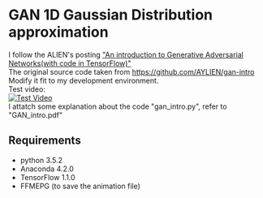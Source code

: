 # GAN 1D Gaussian Distribution approximation

I follow the ALIEN's posting ["An introduction to Generative Adversarial Networks(with code in TensorFlow)"](http://blog.aylien.com/introduction-generative-adversarial-networks-code-tensorflow/)<br/>
The original source code taken from https://github.com/AYLIEN/gan-intro<br/>
Modify it fit to my development environment.<br/>
Test video: <br/>
                           [![Test Video](http://img.youtube.com/vi/G9HOHU0bbfo/0.jpg)](https://youtu.be/G9HOHU0bbfo?t=0s)
<br/>
I attatch some explanation about the code "gan_intro.py", refer to "GAN_intro.pdf"<br/>

## Requirements
- python 3.5.2
- Anaconda 4.2.0
- TensorFlow 1.1.0
- FFMEPG (to save the animation file) 
